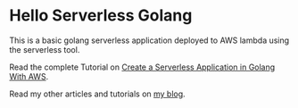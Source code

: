 # Hello Serverless Golang

This is a basic golang serverless application deployed to AWS lambda using the serverless tool.

Read the complete Tutorial on [Create a Serverless Application in Golang With AWS](https://schadokar.dev/posts/create-a-serverless-application-in-golang-with-aws/).

Read my other articles and tutorials on [my blog](https://schadokar.dev/posts/create-a-serverless-application-in-golang-with-aws/).

